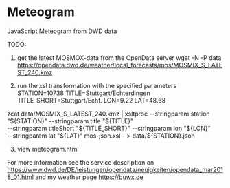 # Meteogram
JavaScript Meteogram from DWD data

TODO:

1. get the latest MOSMOX-data from the OpenData server
wget -N -P data https://opendata.dwd.de/weather/local_forecasts/mos/MOSMIX_S_LATEST_240.kmz

2. run the xsl transformation with the specified parameters
STATION=10738
TITLE=Stuttgart/Echterdingen
TITLE_SHORT=Stuttgart/Echt.
LON=9.22
LAT=48.68

zcat data/MOSMIX_S_LATEST_240.kmz | xsltproc --stringparam station "${STATION}" --stringparam title "${TITLE}" \
    --stringparam titleShort "${TITLE_SHORT}" --stringparam lon "${LON}" \
    --stringparam lat "${LAT}" mos-json.xsl - > data/${STATION}.json

3. view meteogram.html

For more information see the service description on https://www.dwd.de/DE/leistungen/opendata/neuigkeiten/opendata_mar2018_01.html and my weather page https://buwx.de
